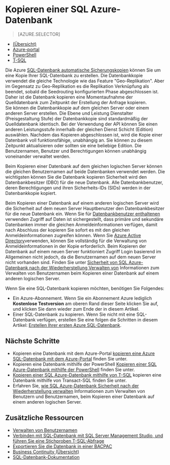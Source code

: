 <properties
    pageTitle="Kopieren eine SQL Azure-Datenbank | Microsoft Azure"
    description="Erstellen einer Kopie einer SQL Azure-Datenbank"
    services="sql-database"
    documentationCenter=""
    authors="anosov1960"
    manager="jhubbard"
    editor=""/>

<tags
    ms.service="sql-database"
    ms.devlang="NA"
    ms.date="10/24/2016"
    ms.author="sstein; sashan"
    ms.workload="data-management"
    ms.topic="article"
    ms.tgt_pltfrm="NA"/>



# <a name="copy-an-azure-sql-database"></a>Kopieren einer SQL Azure-Datenbank

> [AZURE.SELECTOR]
- [(Übersicht)](sql-database-copy.md)
- [Azure-portal](sql-database-copy-portal.md)
- [PowerShell](sql-database-copy-powershell.md)
- [T-SQL](sql-database-copy-transact-sql.md)

Die Azure [SQL-Datenbank automatische Sicherungskopien](sql-database-automated-backups.md) können Sie um eine Kopie Ihrer SQL-Datenbank zu erstellen. Die Datenbankkopie verwendet die gleiche Technologie wie das Feature "Geo-Replikation". Aber im Gegensatz zu Geo-Replikation es die Replikation Verknüpfung als beendet, sobald die Seedrouting konfigurierten Phase abgeschlossen ist. Daher ist die Datenbank kopieren eine Momentaufnahme der Quelldatenbank zum Zeitpunkt der Erstellung der Anfrage kopieren.  
Sie können die Datenbankkopie auf dem gleichen Server oder einem anderen Server erstellen. Die Ebene und Leistung Dienstalter (Preisgestaltung Stufe) der Datenbankkopie sind standardmäßig der Quelldatenbank identisch. Bei der Verwendung der API können Sie einen anderen Leistungsstufe innerhalb der gleichen Dienst Schicht (Edition) auswählen. Nachdem das Kopieren abgeschlossen ist, wird die Kopie einer Datenbank voll funktionsfähige, unabhängig an. Sie können zu diesem Zeitpunkt aktualisieren oder sollten sie eine beliebige Edition. Die Benutzernamen, Benutzer und Berechtigungen können unabhängig voneinander verwaltet werden.  

Beim Kopieren einer Datenbank auf dem gleichen logischen Server können die gleichen Benutzernamen auf beide Datenbanken verwendet werden. Die wichtigsten können Sie die Datenbank kopieren Sicherheit wird den Datenbankbesitzer (DBO) für die neue Datenbank. Alle Datenbankbenutzer, deren Berechtigungen und ihren Sicherheits-IDs (SIDs) werden in der Datenbankkopie kopiert.  

Beim Kopieren einer Datenbank auf einem anderen logischen Server wird die Sicherheit auf dem neuen Server Hauptbenutzer den Datenbankbesitzer für die neue Datenbank ein. Wenn Sie für [Datenbankbenutzer enthaltenen](sql-database-manage-logins.md) verwenden Zugriff auf Daten ist sichergestellt, dass primäre und sekundäre Datenbanken immer die gleichen Anmeldeinformationen verfügen, damit nach Abschluss der kopieren Sie sofort es mit den gleichen Anmeldeinformationen zugreifen können. Wenn Sie [Azure Active Directory](../active-directory/active-directory-whatis.md)verwenden, können Sie vollständig für die Verwaltung von Anmeldeinformationen in der Kopie erforderlich. Beim Kopieren der Datenbank auf einem neuen Server funktioniert Zugriff Login basierend im Allgemeinen nicht jedoch, da die Benutzernamen auf dem neuen Server nicht vorhanden sind. Finden Sie unter [Sicherheit von SQL Azure-Datenbank nach der Wiederherstellung Verwalten von](sql-database-geo-replication-security-config.md) Informationen zum Verwalten von Benutzernamen beim Kopieren einer Datenbank auf einem anderen logischen Server. 

Wenn Sie eine SQL-Datenbank kopieren möchten, benötigen Sie Folgendes:

- Ein Azure-Abonnement. Wenn Sie ein Abonnement Azure lediglich **Kostenlose Testversion** am oberen Rand dieser Seite klicken Sie auf, und klicken Sie dann wieder zum Ende der in diesem Artikel.
- Einer SQL-Datenbank zu kopieren. Wenn Sie nicht mit eine SQL-Datenbank verfügen, erstellen Sie eine folgen die Schritten in diesem Artikel: [Erstellen Ihrer ersten Azure SQL-Datenbank](sql-database-get-started.md).

## <a name="next-steps"></a>Nächste Schritte

- Kopieren eine Datenbank mit dem Azure-Portal [kopieren eine Azure SQL-Datenbank mit dem Azure-Portal](sql-database-copy-portal.md) finden Sie unter.
- Kopieren eine Datenbank mithilfe der PowerShell [Kopieren einer SQL Azure-Datenbank mithilfe der PowerShell](sql-database-copy-powershell.md) finden Sie unter.
- [Kopieren einer SQL Azure-Datenbank mithilfe von T-SQL](sql-database-copy-transact-sql.md) kopieren eine Datenbank mithilfe von Transact-SQL finden Sie unter.
- Erfahren Sie, [wie SQL Azure-Datenbank Sicherheit nach der Wiederherstellung verwalten](sql-database-geo-replication-security-config.md) Informationen zum Verwalten von Benutzern und Benutzernamen, beim Kopieren einer Datenbank auf einem anderen logischen Server.



## <a name="additional-resources"></a>Zusätzliche Ressourcen

- [Verwalten von Benutzernamen](sql-database-manage-logins.md)
- [Verbinden mit SQL-Datenbank mit SQL Server Management Studio, und führen Sie eine Stichproben T-SQL-Abfrage](sql-database-connect-query-ssms.md)
- [Exportieren Sie die Datenbank in einer BACPAC](sql-database-export.md)
- [Business Continuity (Übersicht)](sql-database-business-continuity.md)
- [SQL-Datenbank-Dokumentation](https://azure.microsoft.com/documentation/services/sql-database/)
